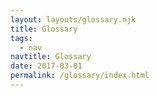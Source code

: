 ```yaml
---
layout: layouts/glossary.njk
title: Glossary
tags:
  - nav
navtitle: Glossary
date: 2017-03-01
permalink: /glossary/index.html
---
```


